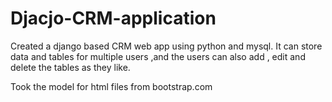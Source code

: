 # Djacjo-CRM-application
Created a django based CRM web app using python and mysql. It can store data and tables for multiple users ,and the users can also add , edit and delete the tables as they like.

Took the model for html files from bootstrap.com
